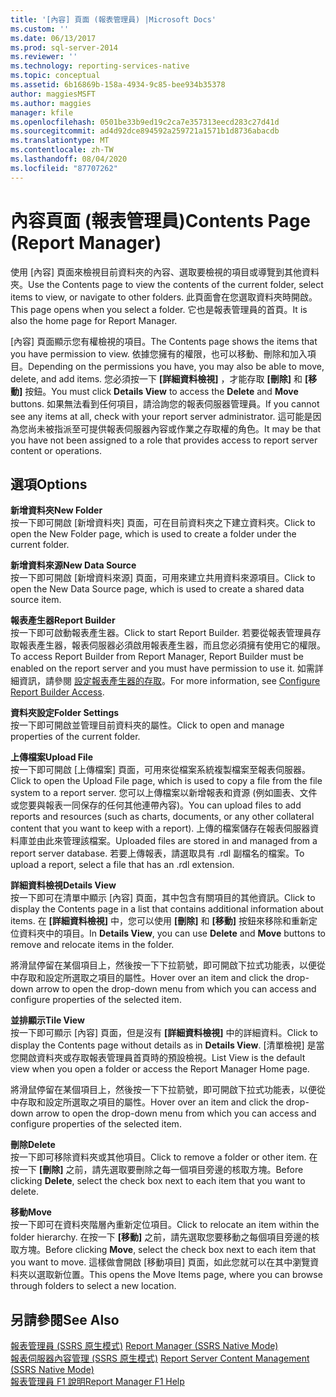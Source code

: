 ```yaml
---
title: '[內容] 頁面 (報表管理員) |Microsoft Docs'
ms.custom: ''
ms.date: 06/13/2017
ms.prod: sql-server-2014
ms.reviewer: ''
ms.technology: reporting-services-native
ms.topic: conceptual
ms.assetid: 6b16869b-158a-4934-9c85-bee934b35378
author: maggiesMSFT
ms.author: maggies
manager: kfile
ms.openlocfilehash: 0501be33b9ed19c2ca7e357313eecd283c27d41d
ms.sourcegitcommit: ad4d92dce894592a259721a1571b1d8736abacdb
ms.translationtype: MT
ms.contentlocale: zh-TW
ms.lasthandoff: 08/04/2020
ms.locfileid: "87707262"
---
```

# <a name="contents-page-report-manager"></a><span data-ttu-id="8356e-102">內容頁面 (報表管理員)</span><span class="sxs-lookup"><span data-stu-id="8356e-102">Contents Page (Report Manager)</span></span>
  <span data-ttu-id="8356e-103">使用 [內容] 頁面來檢視目前資料夾的內容、選取要檢視的項目或導覽到其他資料夾。</span><span class="sxs-lookup"><span data-stu-id="8356e-103">Use the Contents page to view the contents of the current folder, select items to view, or navigate to other folders.</span></span> <span data-ttu-id="8356e-104">此頁面會在您選取資料夾時開啟。</span><span class="sxs-lookup"><span data-stu-id="8356e-104">This page opens when you select a folder.</span></span> <span data-ttu-id="8356e-105">它也是報表管理員的首頁。</span><span class="sxs-lookup"><span data-stu-id="8356e-105">It is also the home page for Report Manager.</span></span>  
  
 <span data-ttu-id="8356e-106">[內容] 頁面顯示您有權檢視的項目。</span><span class="sxs-lookup"><span data-stu-id="8356e-106">The Contents page shows the items that you have permission to view.</span></span> <span data-ttu-id="8356e-107">依據您擁有的權限，也可以移動、刪除和加入項目。</span><span class="sxs-lookup"><span data-stu-id="8356e-107">Depending on the permissions you have, you may also be able to move, delete, and add items.</span></span> <span data-ttu-id="8356e-108">您必須按一下 **[詳細資料檢視]** ，才能存取 **[刪除]** 和 **[移動]** 按鈕。</span><span class="sxs-lookup"><span data-stu-id="8356e-108">You must click **Details View** to access the **Delete** and **Move** buttons.</span></span> <span data-ttu-id="8356e-109">如果無法看到任何項目，請洽詢您的報表伺服器管理員。</span><span class="sxs-lookup"><span data-stu-id="8356e-109">If you cannot see any items at all, check with your report server administrator.</span></span> <span data-ttu-id="8356e-110">這可能是因為您尚未被指派至可提供報表伺服器內容或作業之存取權的角色。</span><span class="sxs-lookup"><span data-stu-id="8356e-110">It may be that you have not been assigned to a role that provides access to report server content or operations.</span></span>  
  
## <a name="options"></a><span data-ttu-id="8356e-111">選項</span><span class="sxs-lookup"><span data-stu-id="8356e-111">Options</span></span>  
 <span data-ttu-id="8356e-112">**新增資料夾**</span><span class="sxs-lookup"><span data-stu-id="8356e-112">**New Folder**</span></span>  
 <span data-ttu-id="8356e-113">按一下即可開啟 [新增資料夾] 頁面，可在目前資料夾之下建立資料夾。</span><span class="sxs-lookup"><span data-stu-id="8356e-113">Click to open the New Folder page, which is used to create a folder under the current folder.</span></span>  
  
 <span data-ttu-id="8356e-114">**新增資料來源**</span><span class="sxs-lookup"><span data-stu-id="8356e-114">**New Data Source**</span></span>  
 <span data-ttu-id="8356e-115">按一下即可開啟 [新增資料來源] 頁面，可用來建立共用資料來源項目。</span><span class="sxs-lookup"><span data-stu-id="8356e-115">Click to open the New Data Source page, which is used to create a shared data source item.</span></span>  
  
 <span data-ttu-id="8356e-116">**報表產生器**</span><span class="sxs-lookup"><span data-stu-id="8356e-116">**Report Builder**</span></span>  
 <span data-ttu-id="8356e-117">按一下即可啟動報表產生器。</span><span class="sxs-lookup"><span data-stu-id="8356e-117">Click to start Report Builder.</span></span> <span data-ttu-id="8356e-118">若要從報表管理員存取報表產生器，報表伺服器必須啟用報表產生器，而且您必須擁有使用它的權限。</span><span class="sxs-lookup"><span data-stu-id="8356e-118">To access Report Builder from Report Manager, Report Builder must be enabled on the report server and you must have permission to use it.</span></span> <span data-ttu-id="8356e-119">如需詳細資訊，請參閱 [設定報表產生器的存取](report-server/configure-report-builder-access.md)。</span><span class="sxs-lookup"><span data-stu-id="8356e-119">For more information, see [Configure Report Builder Access](report-server/configure-report-builder-access.md).</span></span>  
  
 <span data-ttu-id="8356e-120">**資料夾設定**</span><span class="sxs-lookup"><span data-stu-id="8356e-120">**Folder Settings**</span></span>  
 <span data-ttu-id="8356e-121">按一下即可開啟並管理目前資料夾的屬性。</span><span class="sxs-lookup"><span data-stu-id="8356e-121">Click to open and manage properties of the current folder.</span></span>  
  
 <span data-ttu-id="8356e-122">**上傳檔案**</span><span class="sxs-lookup"><span data-stu-id="8356e-122">**Upload File**</span></span>  
 <span data-ttu-id="8356e-123">按一下即可開啟 [上傳檔案] 頁面，可用來從檔案系統複製檔案至報表伺服器。</span><span class="sxs-lookup"><span data-stu-id="8356e-123">Click to open the Upload File page, which is used to copy a file from the file system to a report server.</span></span> <span data-ttu-id="8356e-124">您可以上傳檔案以新增報表和資源 (例如圖表、文件或您要與報表一同保存的任何其他連帶內容)。</span><span class="sxs-lookup"><span data-stu-id="8356e-124">You can upload files to add reports and resources (such as charts, documents, or any other collateral content that you want to keep with a report).</span></span> <span data-ttu-id="8356e-125">上傳的檔案儲存在報表伺服器資料庫並由此來管理該檔案。</span><span class="sxs-lookup"><span data-stu-id="8356e-125">Uploaded files are stored in and managed from a report server database.</span></span> <span data-ttu-id="8356e-126">若要上傳報表，請選取具有 .rdl 副檔名的檔案。</span><span class="sxs-lookup"><span data-stu-id="8356e-126">To upload a report, select a file that has an .rdl extension.</span></span>  
  
 <span data-ttu-id="8356e-127">**詳細資料檢視**</span><span class="sxs-lookup"><span data-stu-id="8356e-127">**Details View**</span></span>  
 <span data-ttu-id="8356e-128">按一下即可在清單中顯示 [內容] 頁面，其中包含有關項目的其他資訊。</span><span class="sxs-lookup"><span data-stu-id="8356e-128">Click to display the Contents page in a list that contains additional information about items.</span></span> <span data-ttu-id="8356e-129">在 **[詳細資料檢視]** 中，您可以使用 **[刪除]** 和 **[移動]** 按鈕來移除和重新定位資料夾中的項目。</span><span class="sxs-lookup"><span data-stu-id="8356e-129">In **Details View**, you can use **Delete** and **Move** buttons to remove and relocate items in the folder.</span></span>  
  
 <span data-ttu-id="8356e-130">將滑鼠停留在某個項目上，然後按一下下拉箭號，即可開啟下拉式功能表，以便從中存取和設定所選取之項目的屬性。</span><span class="sxs-lookup"><span data-stu-id="8356e-130">Hover over an item and click the drop-down arrow to open the drop-down menu from which you can access and configure properties of the selected item.</span></span>  
  
 <span data-ttu-id="8356e-131">**並排顯示**</span><span class="sxs-lookup"><span data-stu-id="8356e-131">**Tile View**</span></span>  
 <span data-ttu-id="8356e-132">按一下即可顯示 [內容] 頁面，但是沒有 **[詳細資料檢視]** 中的詳細資料。</span><span class="sxs-lookup"><span data-stu-id="8356e-132">Click to display the Contents page without details as in **Details View**.</span></span> <span data-ttu-id="8356e-133">[清單檢視] 是當您開啟資料夾或存取報表管理員首頁時的預設檢視。</span><span class="sxs-lookup"><span data-stu-id="8356e-133">List View is the default view when you open a folder or access the Report Manager Home page.</span></span>  
  
 <span data-ttu-id="8356e-134">將滑鼠停留在某個項目上，然後按一下下拉箭號，即可開啟下拉式功能表，以便從中存取和設定所選取之項目的屬性。</span><span class="sxs-lookup"><span data-stu-id="8356e-134">Hover over an item and click the drop-down arrow to open the drop-down menu from which you can access and configure properties of the selected item.</span></span>  
  
 <span data-ttu-id="8356e-135">**刪除**</span><span class="sxs-lookup"><span data-stu-id="8356e-135">**Delete**</span></span>  
 <span data-ttu-id="8356e-136">按一下即可移除資料夾或其他項目。</span><span class="sxs-lookup"><span data-stu-id="8356e-136">Click to remove a folder or other item.</span></span> <span data-ttu-id="8356e-137">在按一下 **[刪除]** 之前，請先選取要刪除之每一個項目旁邊的核取方塊。</span><span class="sxs-lookup"><span data-stu-id="8356e-137">Before clicking **Delete**, select the check box next to each item that you want to delete.</span></span>  
  
 <span data-ttu-id="8356e-138">**移動**</span><span class="sxs-lookup"><span data-stu-id="8356e-138">**Move**</span></span>  
 <span data-ttu-id="8356e-139">按一下即可在資料夾階層內重新定位項目。</span><span class="sxs-lookup"><span data-stu-id="8356e-139">Click to relocate an item within the folder hierarchy.</span></span> <span data-ttu-id="8356e-140">在按一下 **[移動]** 之前，請先選取您要移動之每個項目旁邊的核取方塊。</span><span class="sxs-lookup"><span data-stu-id="8356e-140">Before clicking **Move**, select the check box next to each item that you want to move.</span></span> <span data-ttu-id="8356e-141">這樣做會開啟 [移動項目] 頁面，如此您就可以在其中瀏覽資料夾以選取新位置。</span><span class="sxs-lookup"><span data-stu-id="8356e-141">This opens the Move Items page, where you can browse through folders to select a new location.</span></span>  
  
## <a name="see-also"></a><span data-ttu-id="8356e-142">另請參閱</span><span class="sxs-lookup"><span data-stu-id="8356e-142">See Also</span></span>  
 <span data-ttu-id="8356e-143">[報表管理員 &#40;SSRS 原生模式&#41;](../../2014/reporting-services/report-manager-ssrs-native-mode.md) </span><span class="sxs-lookup"><span data-stu-id="8356e-143">[Report Manager  &#40;SSRS Native Mode&#41;](../../2014/reporting-services/report-manager-ssrs-native-mode.md) </span></span>  
 <span data-ttu-id="8356e-144">[報表伺服器內容管理 &#40;SSRS 原生模式&#41;](report-server/report-server-content-management-ssrs-native-mode.md) </span><span class="sxs-lookup"><span data-stu-id="8356e-144">[Report Server Content Management &#40;SSRS Native Mode&#41;](report-server/report-server-content-management-ssrs-native-mode.md) </span></span>  
 [<span data-ttu-id="8356e-145">報表管理員 F1 說明</span><span class="sxs-lookup"><span data-stu-id="8356e-145">Report Manager F1 Help</span></span>](../../2014/reporting-services/report-manager-f1-help.md)  
  
  

